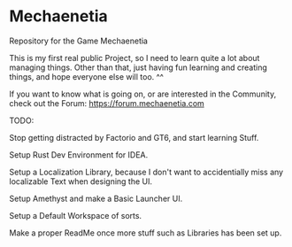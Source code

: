 # Mechaenetia
Repository for the Game Mechaenetia

This is my first real public Project, so I need to learn quite a lot about managing things.
Other than that, just having fun learning and creating things, and hope everyone else will too. ^^

If you want to know what is going on, or are interested in the Community, check out the Forum:
https://forum.mechaenetia.com


TODO:

Stop getting distracted by Factorio and GT6, and start learning Stuff.

Setup Rust Dev Environment for IDEA.

Setup a Localization Library, because I don't want to accidentially miss any localizable Text when designing the UI.

Setup Amethyst and make a Basic Launcher UI.

Setup a Default Workspace of sorts.

Make a proper ReadMe once more stuff such as Libraries has been set up.
